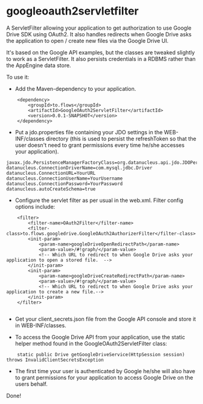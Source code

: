 googleoauth2servletfilter
=========================

A ServletFilter allowing your application to get authorization to use Google Drive SDK using OAuth2. It also handles redirects when Google Drive asks the application to open / create new files via the Google Drive UI. 

It's based on the Google API examples, but the classes are tweaked slightly to work as a ServletFilter. It also persists credentials in a RDBMS rather than the AppEngine data store.

To use it: 

* Add the Maven-dependency to your application.

```
	<dependency>
		<groupId>to.flows</groupId>
		<artifactId>GoogleOAuth2ServletFilter</artifactId>
		<version>0.0.1-SNAPSHOT</version>
	</dependency>		
```

* Put a jdo.properties file containing your JDO settings in the WEB-INF/classes directory (this is used to persist the refreshToken so that the user doesn't need to grant permissions every time he/she accesses your application). 

```		
javax.jdo.PersistenceManagerFactoryClass=org.datanucleus.api.jdo.JDOPersistenceManagerFactory
datanucleus.ConnectionDriverName=com.mysql.jdbc.Driver
datanucleus.ConnectionURL=YourURL
datanucleus.ConnectionUserName=YourUsername
datanucleus.ConnectionPassword=YourPassword
datanucleus.autoCreateSchema=true
```
* Configure the servlet filter as per usual in the web.xml. Filter config options include:

```
	<filter>
		<filter-name>OAuth2Filter</filter-name>
		<filter-class>to.flows.googledrive.GoogleOAuth2AuthorizerFilter</filter-class>
		<init-param>
			<param-name>googleDriveOpenRedirectPath</param-name>
			<param-value>/#!graph/</param-value>	
			<!-- Which URL to redirect to when Google Drive asks your application to open a stored file.  -->
		</init-param>
		<init-param>
			<param-name>googleDriveCreateRedirectPath</param-name>
			<param-value>/#!graph/</param-value>
			<!-- Which URL to redirect to when Google Drive asks your application to create a new file.-->
		</init-param>		
	</filter>


```
	
* Get your client_secrets.json file from the Google API console and store it in WEB-INF/classes.

* To access the Google Drive API from your application, use the static helper method found in the GoogleOAuth2ServletFilter class:

```
	static public Drive getGoogleDriveService(HttpSession session) throws InvalidClientSecretsException
```

* The first time your user is authenticated by Google he/she will also have to grant permissions for your application to access Google Drive on the users behalf. 



Done!